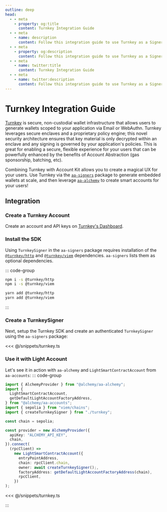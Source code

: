 ```yaml
---
outline: deep
head:
  - - meta
    - property: og:title
      content: Turnkey Integration Guide
  - - meta
    - name: description
      content: Follow this integration guide to use Turnkey as a Signer with Account Kit, a vertically integrated stack for building apps that support ERC-4337.
  - - meta
    - property: og:description
      content: Follow this integration guide to use Turnkey as a Signer with Account Kit, a vertically integrated stack for building apps that support ERC-4337.
  - - meta
    - name: twitter:title
      content: Turnkey Integration Guide
  - - meta
    - name: twitter:description
      content: Follow this integration guide to use Turnkey as a Signer with Account Kit, a vertically integrated stack for building apps that support ERC-4337.
---
```


# Turnkey Integration Guide

[Turnkey](https://turnkey.com) is secure, non-custodial wallet infrastructure that allows users to generate wallets scoped to your application via Email or WebAuthn. Turnkey leverages secure enclaves and a proprietary policy engine; this novel security architecture ensures that key material is only decrypted within an enclave and any signing is governed by your application's policies. This is great for enabling a secure, flexible experience for your users that can be powerfully enhanced by the benefits of Account Abstraction (gas sponsorship, batching, etc).

Combining Turnkey with Account Kit allows you to create a magical UX for your users. Use Turnkey via the [`aa-signers`](/packages/aa-signers/turnkey/introduction) package to generate embedded wallets at scale, and then leverage [`aa-alchemy`](/packages/aa-alchemy/index) to create smart accounts for your users!

## Integration

### Create a Turnkey Account

Create an account and API keys on [Turnkey's Dashboard](https://app.turnkey.com/).

### Install the SDK

Using `TurnkeySigner` in the `aa-signers` package requires installation of the [`@turnkey/http`](https://github.com/tkhq/sdk/tree/main/packages/http) and [`@turnkey/viem`](https://github.com/tkhq/sdk/tree/main/packages/viem) dependencies. `aa-signers` lists them as optional dependencies.

::: code-group

```bash [npm]
npm i -s @turnkey/http
npm i -s @turnkey/viem
```

```bash [yarn]
yarn add @turnkey/http
yarn add @turnkey/viem
```

:::

### Create a TurnkeySigner

Next, setup the Turnkey SDK and create an authenticated `TurnkeySigner` using the `aa-signers` package:

<<< @/snippets/turnkey.ts

### Use it with Light Account

Let's see it in action with `aa-alchemy` and `LightSmartContractAccount` from `aa-accounts`:
::: code-group

```ts [example.ts]
import { AlchemyProvider } from "@alchemy/aa-alchemy";
import {
  LightSmartContractAccount,
  getDefaultLightAccountFactoryAddress,
} from "@alchemy/aa-accounts";
import { sepolia } from "viem/chains";
import { createTurnkeySigner } from "./turnkey";

const chain = sepolia;

const provider = new AlchemyProvider({
  apiKey: "ALCHEMY_API_KEY",
  chain,
}).connect(
  (rpcClient) =>
    new LightSmartContractAccount({
      entryPointAddress,
      chain: rpcClient.chain,
      owner: await createTurnkeySigner();,
      factoryAddress: getDefaultLightAccountFactoryAddress(chain),
      rpcClient,
    })
);
```

<<< @/snippets/turnkey.ts

:::
